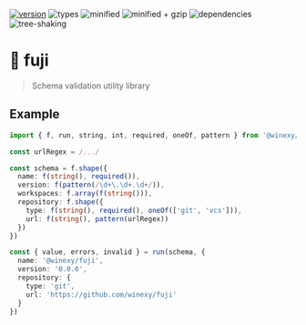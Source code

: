 [![version](https://badgen.net/npm/v/@winexy/fuji?color=blue)](https://www.npmjs.com/package/@winexy/fuji)
![types](https://badgen.net/npm/types/tslib?color=green)
![minified](https://badgen.net/bundlephobia/min/@winexy/fuji)
![minified + gzip](https://badgen.net/bundlephobia/minzip/@winexy/fuji)
![dependencies](https://badgen.net/bundlephobia/dependency-count/@winexy/fuji)
![tree-shaking](https://badgen.net/bundlephobia/tree-shaking/@winexy/fuji)

# 🗻 fuji

> Schema validation utility library

## Example

```ts
import { f, run, string, int, required, oneOf, pattern } from '@winexy/fuji'

const urlRegex = /.../

const schema = f.shape({
  name: f(string(), required()),
  version: f(pattern(/\d+\.\d+.\d+/)),
  workspaces: f.array(f(string())),
  repository: f.shape({
    type: f(string(), required(), oneOf(['git', 'vcs'])),
    url: f(string(), pattern(urlRegex))
  })
})

const { value, errors, invalid } = run(schema, {
  name: '@winexy/fuji',
  version: '0.0.0',
  repository: {
    type: 'git',
    url: 'https://github.com/winexy/fuji'
  }
})
```

